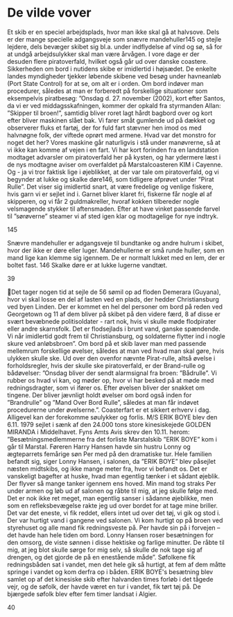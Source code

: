 # De vilde vover

Et skib er en speciel arbejdsplads, hvor man ikke skal gå at halvsove. Dels er der mange specielle adgangsveje som
snævre mandehuller145 og stejle lejdere, dels bevæger skibet sig bl.a. under indflydelse af vind og sø, så for at undgå
arbejdsulykker skal man være årvågen. I vore dage er der desuden flere piratoverfald, hvilket også går ud over danske
coastere.
Sikkerheden om bord i nutidens skibe er imidlertid i
højsædet. De enkelte landes myndigheder tjekker
løbende skibene ved besøg under havneanløb (Port
State Control) for at se, om alt er i orden. Om bord
indøver man procedurer, således at man er forberedt
på forskellige situationer som eksempelvis
piratbesøg:
”Onsdag d. 27. november (2002), kort efter Santos,
da vi er ved middagsskafningen, kommer der opkald
fra styrmanden Allan: ”Skipper til broen!”, samtidig
bliver roret lagt hårdt bagbord over og kort efter
bliver maskinen slået bak. Vi farer småt gumlende ud
på dækket og observerer fluks et fartøj, der for fuld
fart stævner hen imod os med halvnøgne folk, der
viftede oprørt med armene. Hvad var det monstro for
noget det her? Vores maskine går naturligvis i stå
under manøvrerne, så at vi ikke kan komme af vejen i en fart.
Vi har kort forinden fra en landstation modtaget advarsler om piratoverfald her på kysten, og har ydermere læst i de
nys modtagne aviser om overfaldet på Marstalcoasteren KIM i Cayenne. Og - ja vi tror faktisk lige i øjeblikket, at der
var tale om piratoverfald, og vi begynder at lukke og skalke døre146, som tidligere afprøvet under ”Pirat Rulle”. Det
viser sig imidlertid snart, at være fredelige og venlige fiskere, hvis garn vi er sejlet ind i. Garnet bliver klaret fri,
fiskerne får nogle øl af skipperen, og vi får 2 guldmakreller, hvoraf kokken tilbereder nogle velsmagende stykker til
aftensmaden. Efter at have vinket passende farvel til ”sørøverne” steamer vi af sted igen klar og modtagelige for nye
indtryk.

145

Snævre mandehuller er adgangsveje til bundtanke og andre hulrum i skibet, hvor der ikke er døre eller luger.
Mandehullerne er små runde huller, som en mand lige kan klemme sig igennem. De er normalt lukket med en lem, der
er boltet fast.
146
Skalke døre er at lukke lugerne vandtæt.

39

Det tager nogen tid at sejle de 56 sømil op ad floden
Demerara (Guyana), hvor vi skal losse en del af
lasten ved en plads, der hedder Christiansburg ved
byen Linden. Der er kommet en hel del personer om
bord på reden ved Georgetown og 11 af dem bliver
på skibet på den videre færd, 8 af disse er svært
bevæbnede politisoldater - rart nok, hvis vi skulle
møde flodpirater eller andre skarnsfolk. Det er
flodsejlads i brunt vand, ganske spændende. Vi når
imidlertid godt frem til Christiansburg, og soldaterne
flytter ind i nogle skure ved anløbsbroen”.
Om bord på et skib laver man med passende
mellemrum forskellige øvelser, således at man ved
hvad man skal gøre, hvis ulykken skulle ske. Ud over
den ovenfor nævnte Pirat-rulle, altså øvelse i
forholdsregler, hvis der skulle ske piratoverfald, er
der Brand-rulle og bådøvelser:
”Onsdag bliver der sendt alarmsignal fra broen:
”Bådrulle”. Vi rubber os hvad vi kan, og møder op,
hvor vi har besked på at møde med redningsdragter,
som vi ifører os. Efter øvelsen bliver der snakket om
tingene. Der bliver jævnligt holdt øvelser om bord
også inden for ”Brandrulle” og ”Mand Over Bord Rulle”, således at man får indøvet procedurerne under øvelserne.”.
Coasterfart er et sikkert erhverv i dag. Alligevel kan der forekomme søulykker og forlis. M/S ERIK BOYE blev den
6.11. 1979 sejlet i sænk af den 24.000 tons store kinesiskejede GOLDEN MIRANDA i Middelhavet. Fyns Amts Avis
skrev den 10.11. herom:
”Besætningsmedlemmerne fra det forliste Marstalskib ”ERIK BOYE” kom i går til Marstal. Føreren Harry Hansen havde
sin hustru Lonny og ægteparrets femårige søn Per med på den dramatiske tur. Hele familien befandt sig, siger Lonny
Hansen, i salonen, da ”ERIK BOYE” blev påsejlet næsten midtskibs, og ikke mange meter fra, hvor vi befandt os. Det er
vanskeligt bagefter at huske, hvad man egentlig tænker i et sådant øjeblik. Der flyver så mange tanker igennem ens
hoved.
Min mand tog straks Per under armen og løb ud af salonen og råbte til mig, at jeg skulle følge med. Det er nok ikke ret
meget, man egentlig sanser i sådanne øjeblikke, men som en refleksbevægelse rakte jeg ud over bordet for at tage mine
briller. Det var det eneste, vi fik reddet, ellers intet ud over det tøj, vi gik og stod i. Der var hurtigt vand i gangene ved
salonen. Vi kom hurtigt op på broen ved styrehuset og alle mand fik redningsveste på. Per havde sin på i forvejen – det
havde han hele tiden om bord. Lonny Hansen roser besætningen for den omsorg, de viste sønnen i disse hektiske og
farlige minutter. De råbte til mig, at jeg blot skulle sørge for mig selv, så skulle de nok tage sig af drengen, og det
gjorde de på en enestående måde”.
Søfolkene fik redningsbåden sat i vandet, men det hele gik så hurtigt, at fem af dem måtte springe i vandet og kom
derfra op i båden. ERIK BOYE's besætning blev samlet op af det kinesiske skib efter halvanden times forløb i det
tågede vejr, og de søfolk, der havde været en tur i vandet, fik tørt tøj på. De bjærgede søfolk blev efter fem timer landsat
i Algier.

40

